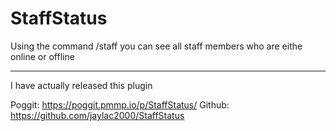 # StaffStatus

Using the command /staff you can see all staff members who are eithe online or offline

-------------------------------------------------

I have actually released this plugin

Poggit: https://poggit.pmmp.io/p/StaffStatus/
Github: https://github.com/jaylac2000/StaffStatus